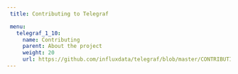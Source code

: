 ```yaml
---
 title: Contributing to Telegraf

 menu:
   telegraf_1_10:
     name: Contributing
     parent: About the project
     weight: 20
     url: https://github.com/influxdata/telegraf/blob/master/CONTRIBUTING.md
---
```

